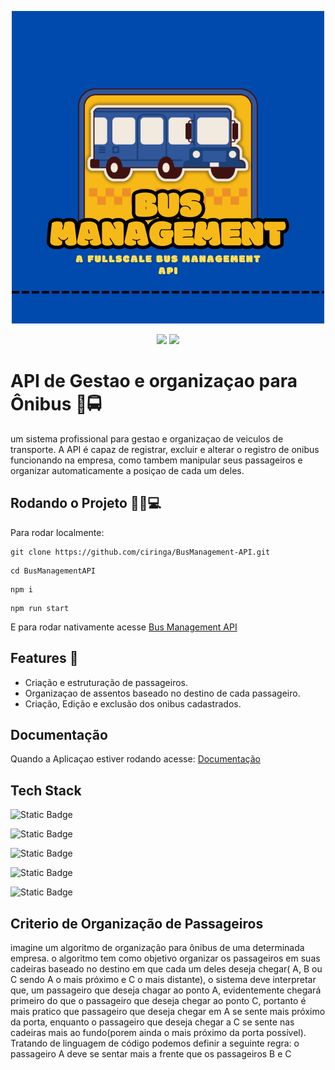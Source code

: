 <p align="center">
<img src="logo.png" >
</p>
<p align="center">

<img src = "https://img.shields.io/badge/NPM-10.5.2-gray?style=flat&labelColor=green">
<img src = "https://img.shields.io/badge/TypeScript-5.4.5-gray?style=flat&labelColor=blue" >

</p>


# API de Gestao e organizaçao para Ônibus 🚌🚍

um sistema profissional para gestao e organizaçao de veiculos de transporte. A API é capaz de registrar, excluir e alterar o registro de onibus funcionando na empresa, como tambem manipular seus passageiros e organizar automaticamente a posiçao de cada um deles.
 


## Rodando o Projeto 🏃‍♂️💻
Para rodar localmente:
```
git clone https://github.com/ciringa/BusManagement-API.git
```
```
cd BusManagementAPI
```
```
npm i
```
```
npm run start
```


E para rodar nativamente acesse <a href = "https://busmanagement-api.onrender.com">Bus Management API</a>
## Features 🚀

- Criação e estruturação de passageiros.
- Organizaçao de assentos baseado no destino de cada passageiro.
- Criação, Edição e exclusão dos onibus cadastrados.
## Documentação

Quando a Aplicaçao estiver rodando acesse: <a href = "https://busmanagement-api.onrender.com/docs">Documentação </a>



## Tech Stack

![Static Badge](https://img.shields.io/badge/Prisma-blue?style=for-the-badge&labelColor=gray)

![Static Badge](https://img.shields.io/badge/Swagger-green?style=for-the-badge&labelColor=gray)

![Static Badge](https://img.shields.io/badge/Typescript-blue?style=for-the-badge&labelColor=gray)


![Static Badge](https://img.shields.io/badge/Fastify-black?style=for-the-badge&labelColor=gray)

![Static Badge](https://img.shields.io/badge/Zod-orange?style=for-the-badge&labelColor=gray)


## Criterio de Organização de Passageiros 

imagine um algoritmo de organização para ônibus de uma determinada empresa. o algoritmo tem como objetivo organizar os passageiros em suas cadeiras baseado no destino em que cada um deles deseja chegar( A, B ou C sendo A o mais próximo e C o mais distante), o sistema deve interpretar que, um passageiro que deseja chagar ao ponto A, evidentemente chegará primeiro do que o passageiro que deseja chegar ao ponto C, portanto é mais pratico que passageiro que deseja chegar em A se sente mais próximo da porta, enquanto o passageiro que deseja chegar a C se sente nas cadeiras mais ao fundo(porem ainda o mais próximo da porta possível). Tratando de linguagem de código podemos definir a seguinte regra: o passageiro A deve se sentar mais a frente que os passageiros B e C
